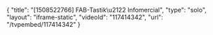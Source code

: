 {
    "title": "[1508522766] FAB-Tastik\u2122 Infomercial",
    "type": "solo",
    "layout": "iframe-static",
    "videoId": "117414342",
    "url": "\/tvpembed\/117414342"
}